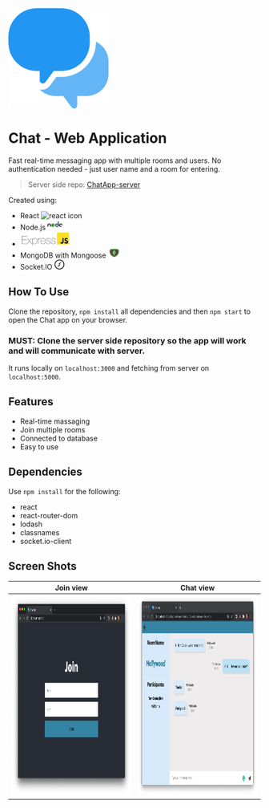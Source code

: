 <img src="/public/media/speech-bubble.png" alt="chat logo" width="200" height="200"/>

# Chat - Web Application

Fast real-time messaging app with multiple rooms and users. No authentication needed - just user name and a room for entering.

> Server side repo: [ChatApp-server](https://github.com/OdedNir/ChatApp-server) 

Created using:

- React  <img src="/public/media/favicon-react.ico" alt="react icon" width="20" height="20"/>
- Node.js  <img src="/public/media/node-icon.png" alt="react icon" width="30" height="20"/>
- <img src="/public/media/express-js-cyberpanel.jpg" alt="express icon" width="100" height="30"/>
- MongoDB with Mongoose  <img src="/public/media/mongodb.png" alt="mongodb icon" width="25" height="20"/>
- Socket.IO  <img src="/public/media/socket-io.png" alt="socketio icon" width="20" height="20"/>

## How To Use
Clone the repository, `npm install` all dependencies and then `npm start` to open the Chat app on your browser.

### MUST: Clone the server side repository so the app will work and will communicate with server.

It runs locally on `localhost:3000` and fetching from server on `localhost:5000`.

## Features

- Real-time massaging
- Join multiple rooms
- Connected to database
- Easy to use

## Dependencies

Use `npm install` for the following:
- react
- react-router-dom
- lodash
- classnames
- socket.io-client

## Screen Shots

| Join view | Chat view |
:--------:|:--------:
| <img src="/public/media/join-screen-shot.png" alt="join screen shot" width="550" height="400"/> | <img alt="in chat screen shot" src="/public/media/in-chat-screen-shot3.png" width="550" height="400"/> |
